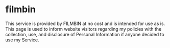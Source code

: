 # filmbin
This service is provided by FILMBIN at no cost and is intended for use as is. This page is used to inform website visitors regarding my policies with the collection, use, and disclosure of Personal Information if anyone decided to use my Service.
